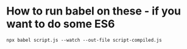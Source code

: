 # How to run babel on these - if you want to do some ES6

```
npx babel script.js --watch --out-file script-compiled.js
```
